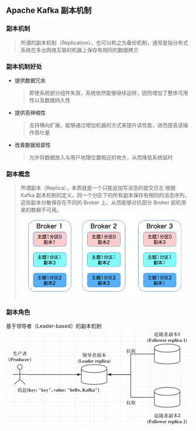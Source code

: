 ## Apache Kafka 副本机制

### 副本机制

> 所谓的副本机制（Replication），也可以称之为备份机制，通常是指分布式系统在多台网络互联的机器上保存有相同的数据拷贝

### 副本机制好处

* 提供数据冗余
    > 即使系统部分组件失效，系统依然能够继续运转，因而增加了整体可用性以及数据持久性
* 提供高伸缩性
    > 支持横向扩展，能够通过增加机器的方式来提升读性能，进而提高读操作吞吐量
* 改善数据局部性
    > 允许将数据放入与用户地理位置相近的地方，从而降低系统延时

### 副本概念

> 所谓副本（Replica），本质就是一个只能追加写消息的提交日志
> 根据 Kafka 副本机制的定义，同一个分区下的所有副本保存有相同的消息序列，这些副本分散保存在不同的 Broker 上，从而能够对抗部分 Broker 宕机带来的数据不可用。
> ![broker副本](images/broker副本.png)

### 副本角色

基于领导者（Leader-based）的副本机制
![基于领导者（Leader-based）的副本机制](images/基于领导者（Leader-based）的副本机制.png)

